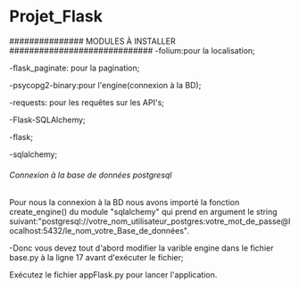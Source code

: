 # Projet_Flask

############### MODULES À INSTALLER #############################
-folium:pour la localisation;

-flask_paginate: pour la pagination;

-psycopg2-binary:pour l'engine(connexion à la BD);

-requests: pour les requêtes sur les API's;

-Flask-SQLAlchemy;

-flask;

-sqlalchemy;

###### Connexion à la base de données postgresql #########################
Pour nous la connexion à la BD nous avons importé la fonction create_engine() du module "sqlalchemy" 
qui prend en argument le string suivant:"postgresql://votre_nom_utilisateur_postgres:votre_mot_de_passe@localhost:5432/le_nom_votre_Base_de_données".

-Donc vous devez tout d'abord modifier la varible engine dans le fichier base.py  à la ligne 17 avant d'exécuter le fichier;
<!-- #################### APP #################################### -->
Exécutez le fichier appFlask.py pour lancer l'application.



